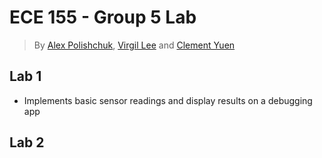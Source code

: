 # ECE 155 - Group 5 Lab
> By [Alex Polishchuk](https://github.com/AlexPolGit), [Virgil Lee](https://github.com/virgillee97) and [Clement Yuen](https://github.com/ccyuen)

## Lab 1
* Implements basic sensor readings and display results on a debugging app

## Lab 2